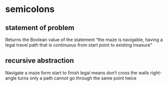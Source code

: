 # semicolons

## statement of problem
  Returns the Boolean value of the statement “the maze is navigable, having a legal
  travel path that is continuous from start point to existing treasure”

## recursive abstraction
  Navigate a maze form start to finish
  legal means
  don’t cross the walls
  right-angle turns only
  a path cannot go through the same point twice
